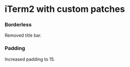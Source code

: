 # iTerm2 with custom patches
### Borderless
Removed title bar.
### Padding
Increased padding to 15.
